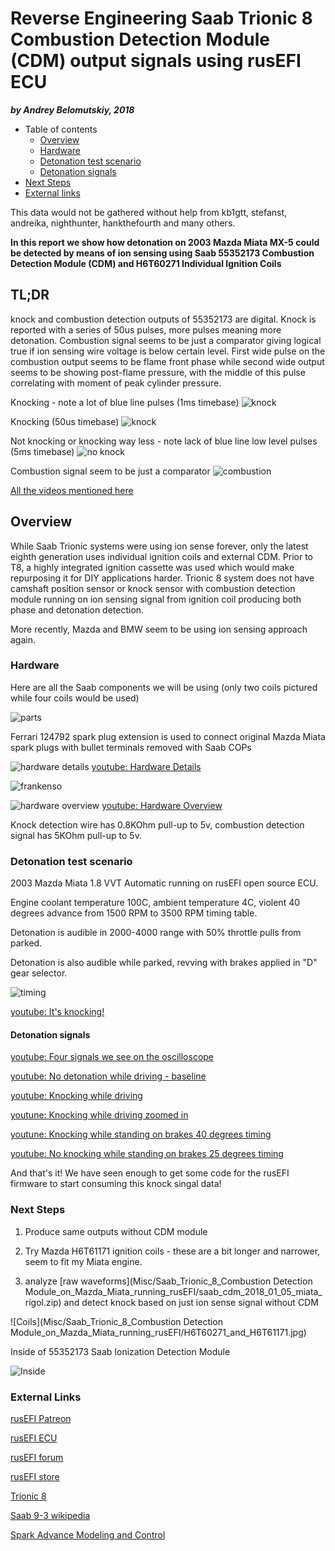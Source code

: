 # Reverse Engineering Saab Trionic 8 Combustion Detection Module (CDM) output signals using rusEFI ECU

***by Andrey Belomutskiy, 2018***

* Table of contents
  * [Overview](https://github.com/rusefi/rusefi_documentation/tree/master/misc/Saab_Trionic_8_Combustion%20Detection%20Module_on_Mazda_Miata_running_rusEFI#overview)
  * [Hardware](https://github.com/rusefi/rusefi_documentation/tree/master/misc/Saab_Trionic_8_Combustion%20Detection%20Module_on_Mazda_Miata_running_rusEFI#hardware)
  * [Detonation test scenario](https://github.com/rusefi/rusefi_documentation/tree/master/misc/Saab_Trionic_8_Combustion%20Detection%20Module_on_Mazda_Miata_running_rusEFI#detonation-test-scenario)
  * [Detonation signals](https://github.com/rusefi/rusefi_documentation/tree/master/misc/Saab_Trionic_8_Combustion%20Detection%20Module_on_Mazda_Miata_running_rusEFI#detonation-signals)
* [Next Steps](https://github.com/rusefi/rusefi_documentation/tree/master/misc/Saab_Trionic_8_Combustion%20Detection%20Module_on_Mazda_Miata_running_rusEFI#next-steps)  
* [External links](https://github.com/rusefi/rusefi_documentation/tree/master/misc/Saab_Trionic_8_Combustion%20Detection%20Module_on_Mazda_Miata_running_rusEFI#external-links)

This data would not be gathered without help from kb1gtt, stefanst, andreika, nighthunter, hankthefourth and many others.

**In this report we show how detonation on 2003 Mazda Miata MX-5 could be detected by means of ion sensing using Saab 55352173 Combustion Detection Module (CDM) and H6T60271 Individual Ignition Coils**

## TL;DR

knock and combustion detection outputs of 55352173 are digital. Knock is reported with a series of 50us pulses, more pulses
meaning more detonation. Combustion signal seems to be just a comparator giving logical true if ion sensing wire voltage is below certain level. First wide pulse on the combustion output seems to be flame front phase while second wide output
seems to be showing post-flame pressure, with the middle of this pulse correlating with moment of peak cylinder pressure.

Knocking - note a lot of blue line pulses (1ms timebase)
![knock](<Misc/Saab_Trionic_8_Combustion Detection Module_on_Mazda_Miata_running_rusEFI/saab_cdm_tldr_knocking.png>)

Knocking (50us timebase)
![knock](<Misc/Saab_Trionic_8_Combustion Detection Module_on_Mazda_Miata_running_rusEFI/saab_cdm_knock_signal.png>)

Not knocking or knocking way less - note lack of blue line low level pulses (5ms timebase)
![no knock](<Misc/Saab_Trionic_8_Combustion Detection Module_on_Mazda_Miata_running_rusEFI/saab_cdm_tldr_not_knocking.png>)

Combustion signal seem to be just a comparator
![combustion](<Misc/Saab_Trionic_8_Combustion Detection Module_on_Mazda_Miata_running_rusEFI/saab_cdm_combustion_signal.png>)

[All the videos mentioned here](https://www.youtube.com/watch?v=1y1dXTg9iMg&list=PLwj_BUeepTNB6eddVd7_KtyqiFYOJ75jy)

## Overview

While Saab Trionic systems were using ion sense forever, only the latest eighth generation
uses individual ignition coils and external CDM. Prior to T8, a highly integrated ignition cassette was used which would
make repurposing it for DIY applications harder.
Trionic 8 system does not have camshaft position sensor or knock sensor with combustion detection module running on ion sensing
signal from ignition coil producing both phase and detonation detection.  

More recently, Mazda and BMW seem to be using ion sensing approach again.

### Hardware

Here are all the Saab components we will be using (only two coils pictured while four coils would be used)

![parts](<Misc/Saab_Trionic_8_Combustion Detection Module_on_Mazda_Miata_running_rusEFI/saab_2005_parts.jpg>)

Ferrari 124792 spark plug extension is used to connect original Mazda Miata spark plugs with bullet terminals removed with Saab COPs

![hardware details](<Misc/Saab_Trionic_8_Combustion Detection Module_on_Mazda_Miata_running_rusEFI/saab_cdm_hardware_details.jpg>)
[youtube: Hardware Details](https://youtu.be/rUZ_-_hRnDU)

![frankenso](<Misc/Saab_Trionic_8_Combustion Detection Module_on_Mazda_Miata_running_rusEFI/saab_cdm_frankenso_assembled.jpg>)

![hardware overview](<Misc/Saab_Trionic_8_Combustion Detection Module_on_Mazda_Miata_running_rusEFI/saab_cdm_engine_bay.jpg>)
[youtube: Hardware Overview](https://www.youtube.com/watch?v=1y1dXTg9iMg)

Knock detection wire has 0.8KOhm pull-up to 5v, combustion detection signal has 5KOhm pull-up to 5v.

### Detonation test scenario

2003 Mazda Miata 1.8 VVT Automatic running on rusEFI open source ECU.

Engine coolant temperature 100C, ambient temperature 4C, violent 40 degrees advance from 1500 RPM to 3500 RPM timing table.

Detonation is audible in 2000-4000 range with 50% throttle pulls from parked.

Detonation is also audible while parked, revving with brakes applied in "D" gear selector.

![timing](<Misc/Saab_Trionic_8_Combustion Detection Module_on_Mazda_Miata_running_rusEFI/saab_cdm_knock_ignition_table.png>)

[youtube: It's knocking!](https://youtu.be/FQ9ii0eXjmA)

#### Detonation signals

[youtube: Four signals we see on the oscilloscope](https://youtu.be/7aafaZgr2AE)

[youtube: No detonation while driving - baseline](https://youtu.be/2fNrJ7NDFm8)

[youtube: Knocking while driving](https://youtu.be/eehx5zH8igI)

[youtune: Knocking while driving zoomed in](https://youtu.be/QXTaa1mGbwE)

[youtune: Knocking while standing on brakes 40 degrees timing](https://youtu.be/ylvMqOD50bY)

[youtube: No knocking while standing on brakes 25 degrees timing](https://youtu.be/jS3LXw_v9ls)

And that's it! We have seen enough to get some code for the rusEFI firmware to start consuming this knock singal data!

### Next Steps

1) Produce same outputs without CDM module

2) Try Mazda H6T61171 ignition coils - these are a bit longer and narrower, seem to fit my Miata engine.

3) analyze [raw waveforms](Misc/Saab_Trionic_8_Combustion Detection Module_on_Mazda_Miata_running_rusEFI/saab_cdm_2018_01_05_miata_rigol.zip) and detect knock based on just ion sense signal without CDM

![Coils](Misc/Saab_Trionic_8_Combustion Detection Module_on_Mazda_Miata_running_rusEFI/H6T60271_and_H6T61171.jpg)

Inside of 55352173 Saab Ionization Detection Module

![Inside](<Misc/Saab_Trionic_8_Combustion Detection Module_on_Mazda_Miata_running_rusEFI/Ionization_Detection_Module_55352173.png>)

### External Links

[rusEFI Patreon](https://www.patreon.com/rusefi)

[rusEFI ECU](https://www.rusefi.com/)

[rusEFI forum](https://www.rusefi.com/forum/)

[rusEFI store](https://www.tindie.com/stores/russian/)

[Trionic 8](https://en.wikipedia.org/wiki/Trionic_8)

[Saab 9-3 wikipedia](https://en.wikipedia.org/wiki/Saab_9-3#Second_generation_(2003%E2%80%932014))

[Spark Advance Modeling and Control](http://www.fs.isy.liu.se/Publications/PhD/99_PhD_580_LE.pdf)
